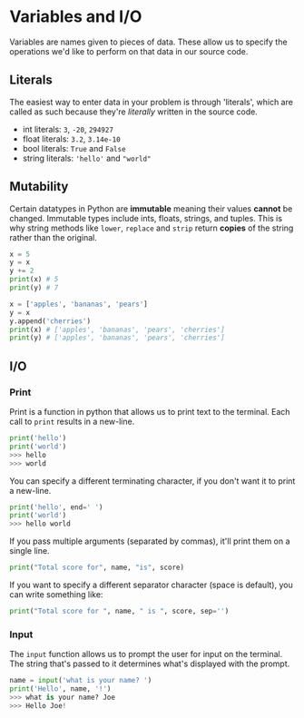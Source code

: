 
# Variables and I/O

Variables are names given to pieces of data. These allow us to specify the operations we'd like to perform on that data in our source code.

## Literals

The easiest way to enter data in your problem is through 'literals', which are called as such because they're *literally* written in the source code.

- int literals: `3`, `-20`, `294927`
- float literals: `3.2`, `3.14e-10`
- bool literals: `True` and `False`
- string literals: `'hello'` and `"world"`


## Mutability

Certain datatypes in Python are **immutable** meaning their values **cannot** be changed. Immutable types include ints, floats, strings, and tuples. This is why string methods like `lower`, `replace` and `strip` return **copies** of the string rather than the original. 


```python
x = 5
y = x
y += 2
print(x) # 5
print(y) # 7

x = ['apples', 'bananas', 'pears']
y = x
y.append('cherries')
print(x) # ['apples', 'bananas', 'pears', 'cherries']
print(y) # ['apples', 'bananas', 'pears', 'cherries']
```


## I/O

### Print

Print is a function in python that allows us to print text to the terminal. Each call to `print` results in a new-line.

```python
print('hello')
print('world')
>>> hello
>>> world
```
You can specify a different terminating character, if you don't want it to print a new-line.

```python
print('hello', end=' ')
print('world')
>>> hello world
```

If you pass multiple arguments (separated by commas), it'll print them on a single line.
```python
print("Total score for", name, "is", score)
```

If you want to specify a different separator character (space is default), you can write something like:

```python
print("Total score for ", name, " is ", score, sep='')
```


### Input

The `input` function allows us to prompt the user for input on the terminal. The string that's passed to it determines what's displayed with the prompt.

```python
name = input('what is your name? ')
print('Hello', name, '!')
>>> what is your name? Joe
>>> Hello Joe!
```





